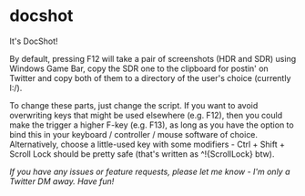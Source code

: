 # docshot

It's DocShot!

By default, pressing F12 will take a pair of screenshots (HDR and SDR) using Windows Game Bar, copy the SDR one to the clipboard for postin' on Twitter and copy both of them to a directory of the user's choice (currently I:/). 

To change these parts, just change the script. If you want to avoid overwriting keys that might be used elsewhere (e.g. F12), then you could make the trigger a higher F-key (e.g. F13), as long as you have the option to bind this in your keyboard / controller / mouse software of choice. Alternatively, choose a little-used key with some modifiers - Ctrl + Shift + Scroll Lock should be pretty safe (that's written as ^!{ScrollLock} btw).

*If you have any issues or feature requests, please let me know - I'm only a Twitter DM away. Have fun!*
